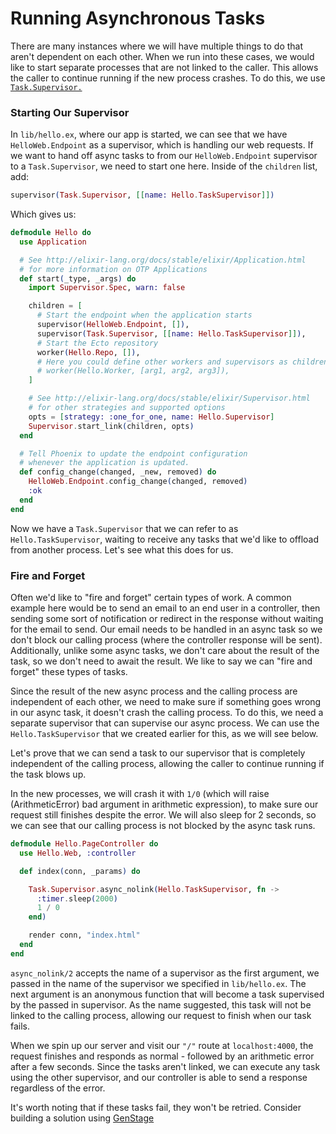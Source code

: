 # Running Asynchronous Tasks

There are many instances where we will have multiple things to do that aren't
dependent on each other. When we run into these cases, we would like to start
separate processes that are not linked to the caller. This allows the caller to
continue running if the new process crashes. To do this, we use
[`Task.Supervisor.`](http://elixir-lang.org/docs/stable/elixir/Task.Supervisor)

### Starting Our Supervisor

In `lib/hello.ex`, where our app is started, we can see that we have
`HelloWeb.Endpoint` as a supervisor, which is handling our web requests. If
we want to hand off async tasks to from our `HelloWeb.Endpoint` supervisor
to a `Task.Supervisor`, we need to start one here. Inside of the `children`
list, add:

```elixir
supervisor(Task.Supervisor, [[name: Hello.TaskSupervisor]])
```

Which gives us:

```elixir
defmodule Hello do
  use Application

  # See http://elixir-lang.org/docs/stable/elixir/Application.html
  # for more information on OTP Applications
  def start(_type, _args) do
    import Supervisor.Spec, warn: false

    children = [
      # Start the endpoint when the application starts
      supervisor(HelloWeb.Endpoint, []),
      supervisor(Task.Supervisor, [[name: Hello.TaskSupervisor]]),
      # Start the Ecto repository
      worker(Hello.Repo, []),
      # Here you could define other workers and supervisors as children
      # worker(Hello.Worker, [arg1, arg2, arg3]),
    ]

    # See http://elixir-lang.org/docs/stable/elixir/Supervisor.html
    # for other strategies and supported options
    opts = [strategy: :one_for_one, name: Hello.Supervisor]
    Supervisor.start_link(children, opts)
  end

  # Tell Phoenix to update the endpoint configuration
  # whenever the application is updated.
  def config_change(changed, _new, removed) do
    HelloWeb.Endpoint.config_change(changed, removed)
    :ok
  end
end
```

Now we have a `Task.Supervisor` that we can refer to as
`Hello.TaskSupervisor`, waiting to receive any tasks that we'd like to
offload from another process. Let's see what this does for us.

### Fire and Forget

Often we'd like to "fire and forget" certain types of work.  A common example
here would be to send an email to an end user in a controller, then sending
some sort of notification or redirect in the response without waiting for the
email to send. Our email needs to be handled in an async task so we don't block
our calling process (where the controller response will be sent).
Additionally, unlike some async tasks, we don't care about the result of the
task, so we don't need to await the result.  We like to say we can "fire and
forget" these types of tasks.

Since the result of the new async process and the calling process are
independent of each other, we need to make sure if something goes wrong in
our async task, it doesn't crash the calling process. To do this, we need a
separate supervisor that can supervise our async process. We can use the
`Hello.TaskSupervisor` that we created earlier for this, as we will see
below.

Let's prove that we can send a task to our supervisor that is completely
independent of the calling process, allowing the caller to continue running if
the task blows up.

In the new processes, we will crash it with `1/0` (which will raise
(ArithmeticError) bad argument in arithmetic expression), to make sure our
request still finishes despite the error. We will also sleep for 2 seconds, so
we can see that our calling process is not blocked by the async task runs.

```elixir
defmodule Hello.PageController do
  use Hello.Web, :controller

  def index(conn, _params) do

    Task.Supervisor.async_nolink(Hello.TaskSupervisor, fn ->
      :timer.sleep(2000)
      1 / 0
    end)

    render conn, "index.html"
  end
end
```

`async_nolink/2` accepts the name of a supervisor as the first argument, we
passed in the name of the supervisor we specified in `lib/hello.ex`.
The next argument is an anonymous function that will become a task supervised
by the passed in supervisor.  As the name suggested, this task will not be
linked to the calling process, allowing our request to finish when our task
fails.

When we spin up our server and visit our `"/"` route at `localhost:4000`, the
request finishes and responds as normal - followed by an arithmetic error after
a few seconds. Since the tasks aren't linked, we can execute any task using the
other supervisor, and our controller is able to send a response regardless of
the error.

It's worth noting that if these tasks fail, they won't be retried. Consider
building a solution using
[GenStage](https://hexdocs.pm/gen_stage/Experimental.GenStage.html)
